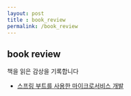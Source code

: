 ```yaml
---
layout: post
title : book_review
permalink: /book_review
---
```


## book review

책을 읽은 감상을 기록합니다

- [스프링 부트를 사용한 마이크로서비스 개발](https://0319github.io/book_review/micro_service_spring)
